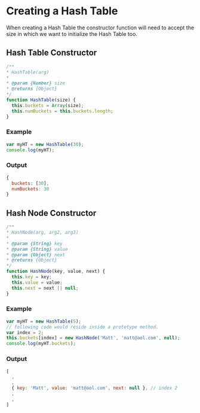 # Creating a Hash Table

When creating a Hash Table the constructor function will need to accept the size in which we want to initialize the Hash Table too.

## Hash Table Constructor
```javascript
/**
* HashTable(arg)
*
* @param {Number} size
* @returns {Object}
*/
function HashTable(size) {
  this.buckets = Array(size);
  this.numBuckets = this.buckets.length;
}
```

### Example
```javascript
var myHT = new HashTable(30);
console.log(myHT);
```

### Output
```javascript
{
  buckets: [30],
  numBuckets: 30
}
```

## Hash Node Constructor
```javascript
/**
* HashNode(arg, arg2, arg3)
*
* @param {String} key
* @param {String} value
* @param {Object} next
* @returns {Object}
*/
function HashNode(key, value, next) {
  this.key = key;
  this.value = value;
  this.next = next || null;
}
```

### Example
```javascript
var myHT = new HashTable(5);
// following code would reside inside a prototype method.
var index = 2;
this.buckets[index] = new HashNode('Matt', 'matt@aol.com', null);
console.log(myHT.buckets);
```

### Output
```javascript
[
  ,
  ,
  { key: 'Matt', value: 'matt@aol.com', next: null }, // index 2
  ,
  ,
]
```